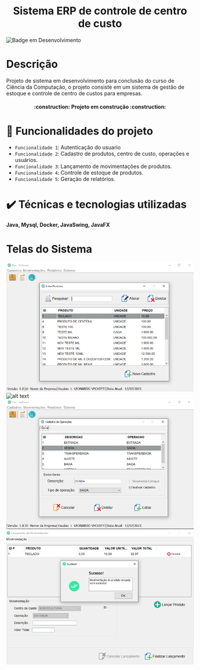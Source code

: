 <h1 align="center">Sistema ERP de controle de centro de custo</h1>

![Badge em Desenvolvimento](http://img.shields.io/static/v1?label=STATUS&message=EM%20DESENVOLVIMENTO&color=GREEN&style=for-the-badge)

# Descrição
Projeto de sistema em desenvolvimento para conclusão do curso de Ciência da Computação, o projeto consiste em um sistema de gestão de estoque e controle de centro de custos para empresas.

<h4 align="center"> 
    :construction:  Projeto em construção  :construction:
</h4>

# :hammer: Funcionalidades do projeto

- `Funcionalidade 1`: Autenticação do usuario
- `Funcionalidade 2`: Cadastro de produtos, centro de custo, operações e usuários.
- `Funcionalidade 3`: Lançamento de movimentações de produtos.
- `Funcionalidade 4`: Controle de estoque de produtos.
- `Funcionalidade 5`: Geração de relatórios.

# :heavy_check_mark: Técnicas e tecnologias utilizadas

**Java, Mysql, Docker, JavaSwing, JavaFX**

# Telas do Sistema

![alt text](https://github.com/LeonardoVechieti/CentroDeCustoERP/blob/master/prints/ListarProdutos.png?raw=true)
![alt text](https://github.com/LeonardoVechieti/CentroDeCustoERP/blob/master/prints/CadastroUsuários.png?raw=true)
![alt text](https://github.com/LeonardoVechieti/CentroDeCustoERP/blob/master/prints/CadastroOperações.png?raw=true)
![alt text](https://github.com/LeonardoVechieti/CentroDeCustoERP/blob/master/prints/LançamentoMovimentações.png?raw=true)
